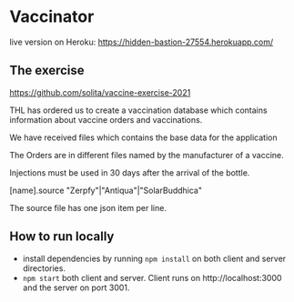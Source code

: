 # Vaccinator

live version on Heroku: https://hidden-bastion-27554.herokuapp.com/

## The exercise

https://github.com/solita/vaccine-exercise-2021

THL has ordered us to create a vaccination database which contains information about vaccine orders and vaccinations.

We have received files which contains the base data for the application

The Orders are in different files named by the manufacturer of a vaccine.

Injections must be used in 30 days after the arrival of the bottle.

[name].source "Zerpfy"|"Antiqua"|"SolarBuddhica"

The source file has one json item per line.

## How to run locally

- install dependencies by running `npm install` on both client and server directories.
- `npm start` both client and server. Client runs on http://localhost:3000 and the server on port 3001.
